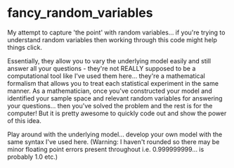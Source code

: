 # fancy_random_variables
My attempt to capture 'the point' with random variables... if you're trying to understand random variables then working through this code might help things click.

Essentially, they allow you to vary the underlying model easily and still answer all your questions - they're not REALLY supposed to be a computational tool like I've used them here... they're a mathematical formalism that allows you to treat each statistical experiment in the same manner. As a mathematician, once you've constructed your model and identified your sample space and relevant random variables for answering your questions... then you've solved the problem and the rest is for the computer! But it is pretty awesome to quickly code out and show the power of this idea.

Play around with the underlying model... develop your own model with the same syntax I've used here. (Warning: I haven't rounded so there may be minor floating point errors present throughout i.e. 0.999999999... is probably 1.0 etc.)
